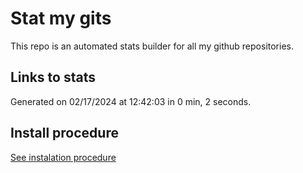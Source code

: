 # Stat my gits

This repo is an automated stats builder for all my github repositories.

## Links to stats


Generated on 02/17/2024 at 12:42:03 in 0 min, 2 seconds.

## Install procedure

[See instalation procedure](./src/install.md)
